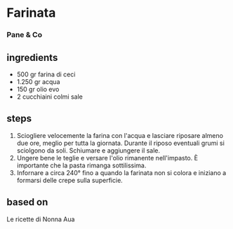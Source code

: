 



# Farinata
  
### Pane & Co
## ingredients
  
* 500 gr farina di ceci  
* 1.250 gr acqua  
* 150 gr olio evo   
* 2 cucchiaini colmi sale
## steps
  
1. Sciogliere velocemente la farina con l'acqua e lasciare riposare almeno due ore, meglio per tutta la giornata. Durante il riposo eventuali grumi si sciolgono da soli. Schiumare e aggiungere il sale.  
1. Ungere bene le teglie e versare l'olio rimanente nell'impasto. È importante che la pasta rimanga sottilissima.  
1. Infornare a circa 240° fino a quando la farinata non si colora e iniziano a formarsi delle crepe sulla superficie. 
## based on
  
Le ricette di Nonna Aua